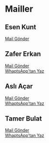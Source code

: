# Mailler
## Esen Kunt
 [Mail Gönder](mailto:esenkunt@yahoo.com)
## Zafer Erkan
 [Mail Gönder](mailto:zafer.erkan@nisantasi.edu.tr)\
 [WhaptsApp'tan Yaz](https://wa.me/905326324243)
## Aslı Açar
 [Mail Gönder](mailto:akkilica@gmail.com)\
 [WhaptsApp'tan Yaz](https://wa.me/905397053551)
## Tamer Bulat 
 [Mail Gönder](mailto:tamer.bulat@nisantasi.edu.tr)\
 [WhaptsApp'tan Yaz](https://wa.me/905385432676)
